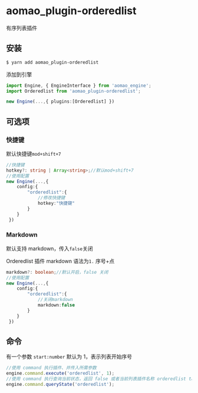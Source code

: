 # aomao_plugin-orderedlist

有序列表插件

## 安装

```bash
$ yarn add aomao_plugin-orderedlist
```

添加到引擎

```ts
import Engine, { EngineInterface } from 'aomao_engine';
import Orderedlist from 'aomao_plugin-orderedlist';

new Engine(...,{ plugins:[Orderedlist] })
```

## 可选项

### 快捷键

默认快捷键`mod+shift+7`

```ts
//快捷键
hotkey?: string | Array<string>;//默认mod+shift+7
//使用配置
new Engine(...,{
    config:{
        "orderedlist":{
            //修改快捷键
            hotkey:"快捷键"
        }
    }
 })
```

### Markdown

默认支持 markdown，传入`false`关闭

Orderedlist 插件 markdown 语法为`1.` 序号+点

```ts
markdown?: boolean;//默认开启，false 关闭
//使用配置
new Engine(...,{
    config:{
        "orderedlist":{
            //关闭markdown
            markdown:false
        }
    }
 })
```

## 命令

有一个参数 `start:number` 默认为 1，表示列表开始序号

```ts
//使用 command 执行插件、并传入所需参数
engine.command.execute('orderedlist', 1);
//使用 command 执行查询当前状态，返回 false 或者当前列表插件名称 orderedlist tasklist unorderedlist
engine.command.queryState('orderedlist');
```
